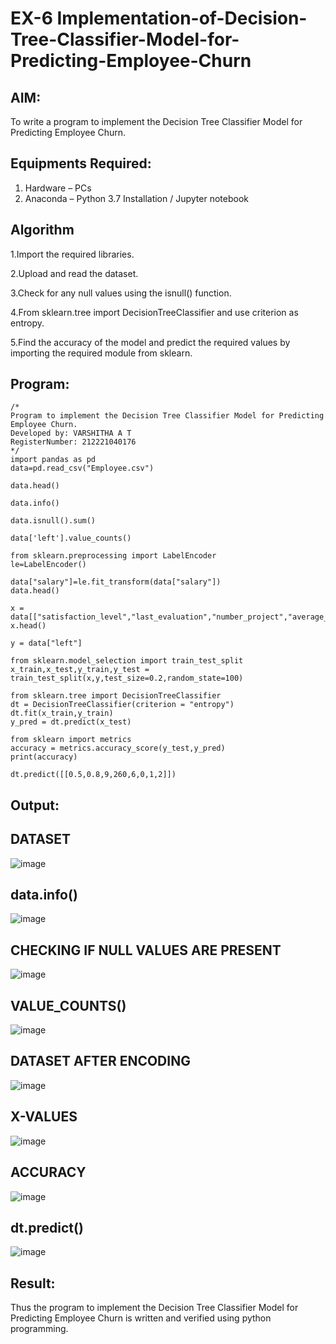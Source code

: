 # EX-6 Implementation-of-Decision-Tree-Classifier-Model-for-Predicting-Employee-Churn

## AIM:
To write a program to implement the Decision Tree Classifier Model for Predicting Employee Churn.

## Equipments Required:
1. Hardware – PCs
2. Anaconda – Python 3.7 Installation / Jupyter notebook

## Algorithm
1.Import the required libraries.

2.Upload and read the dataset.

3.Check for any null values using the isnull() function.

4.From sklearn.tree import DecisionTreeClassifier and use criterion as entropy.

5.Find the accuracy of the model and predict the required values by importing the required module from sklearn.

## Program:
```
/*
Program to implement the Decision Tree Classifier Model for Predicting Employee Churn.
Developed by: VARSHITHA A T
RegisterNumber: 212221040176
*/
import pandas as pd
data=pd.read_csv("Employee.csv")

data.head()

data.info()

data.isnull().sum()

data['left'].value_counts()

from sklearn.preprocessing import LabelEncoder
le=LabelEncoder()

data["salary"]=le.fit_transform(data["salary"])
data.head()

x = data[["satisfaction_level","last_evaluation","number_project","average_montly_hours","time_spend_company","Work_accident","promotion_last_5years","salary"]]
x.head()

y = data["left"]

from sklearn.model_selection import train_test_split
x_train,x_test,y_train,y_test = train_test_split(x,y,test_size=0.2,random_state=100)

from sklearn.tree import DecisionTreeClassifier
dt = DecisionTreeClassifier(criterion = "entropy")
dt.fit(x_train,y_train)
y_pred = dt.predict(x_test)

from sklearn import metrics
accuracy = metrics.accuracy_score(y_test,y_pred)
print(accuracy)

dt.predict([[0.5,0.8,9,260,6,0,1,2]])
```

## Output:
## DATASET
![image](https://github.com/varshithathirumalachari/Implementation-of-Decision-Tree-Classifier-Model-for-Predicting-Employee-Churn/assets/131793193/884bb491-a7f3-4979-8fb3-2e5592f5613e)
## data.info()
![image](https://github.com/varshithathirumalachari/Implementation-of-Decision-Tree-Classifier-Model-for-Predicting-Employee-Churn/assets/131793193/24c8bfc1-a65c-48fa-814d-f1b9c714e29d)
## CHECKING IF NULL VALUES ARE PRESENT
![image](https://github.com/varshithathirumalachari/Implementation-of-Decision-Tree-Classifier-Model-for-Predicting-Employee-Churn/assets/131793193/8b2f0cf2-f0d8-4c04-ac70-0e60ca545bc8)
## VALUE_COUNTS()
![image](https://github.com/varshithathirumalachari/Implementation-of-Decision-Tree-Classifier-Model-for-Predicting-Employee-Churn/assets/131793193/d4ddc1e8-6ba9-4547-8f84-1e684914c834)
## DATASET AFTER ENCODING
![image](https://github.com/varshithathirumalachari/Implementation-of-Decision-Tree-Classifier-Model-for-Predicting-Employee-Churn/assets/131793193/4e30197b-f044-41cc-b1e7-0b242ab48e25)
## X-VALUES
![image](https://github.com/varshithathirumalachari/Implementation-of-Decision-Tree-Classifier-Model-for-Predicting-Employee-Churn/assets/131793193/1163489a-7ff8-42fd-acc0-2ae3e0f62fb1)
## ACCURACY
![image](https://github.com/varshithathirumalachari/Implementation-of-Decision-Tree-Classifier-Model-for-Predicting-Employee-Churn/assets/131793193/3253cd2f-a5d0-4551-ab02-1d8fd10c88cc)
## dt.predict()
![image](https://github.com/varshithathirumalachari/Implementation-of-Decision-Tree-Classifier-Model-for-Predicting-Employee-Churn/assets/131793193/9124e39e-f90a-4ba8-931a-d32754625eb2)

## Result:
Thus the program to implement the  Decision Tree Classifier Model for Predicting Employee Churn is written and verified using python programming.
